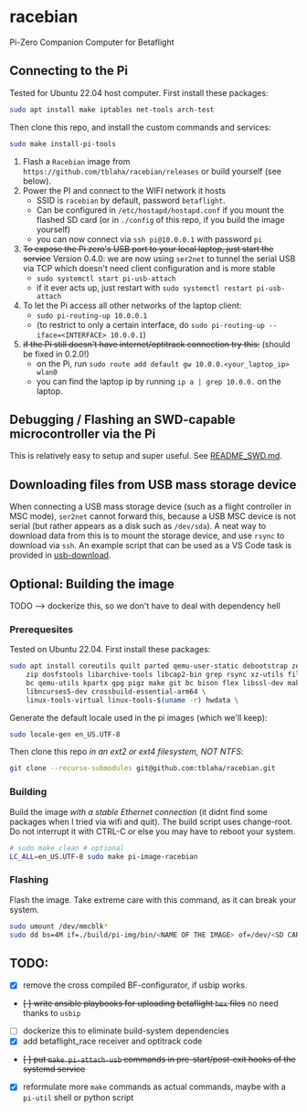 # racebian

Pi-Zero Companion Computer for Betaflight

## Connecting to the Pi

Tested for Ubuntu 22.04 host computer. First install these packages:
```bash
sudo apt install make iptables net-tools arch-test
```

Then clone this repo, and install the custom commands and services:
```bash
sudo make install-pi-tools
```

1. Flash a `Racebian` image from `https://github.com/tblaha/racebian/releases` or build yourself (see below).
2. Power the PI and connect to the WIFI network it hosts
    - SSID is `racebian` by default, password `betaflight`.
    - Can be configured in `/etc/hostapd/hostapd.conf` if you mount the flashed SD card (or in `./config` of this repo, if you build the image yourself)
    - you can now connect via `ssh pi@10.0.0.1` with password `pi`
3. ~~To expose the Pi zero's USB port to your local laptop, just start the service~~ Version 0.4.0: we are now using `ser2net` to tunnel the serial USB via TCP which doesn't need client configuration and is more stable
    - `sudo systemctl start pi-usb-attach`
    - if it ever acts up, just restart with `sudo systemctl restart pi-usb-attach`
4. To let the Pi access all other networks of the laptop client:
    - `sudo pi-routing-up 10.0.0.1`
    - (to restrict to only a certain interface, do `sudo pi-routing-up --iface=<INTERFACE> 10.0.0.1`)
5. ~~if the Pi still doesn't have internet/optitrack connection try this:~~ (should be fixed in 0.2.0!)
    - on the Pi, run `sudo route add default gw 10.0.0.<your_laptop_ip> wlan0`
    - you can find the laptop ip by running `ip a | grep 10.0.0.` on the laptop.


## Debugging / Flashing an SWD-capable microcontroller via the Pi

This is relatively easy to setup and super useful. See [README_SWD.md](README_SWD.md).


## Downloading files from USB mass storage device

When connecting a USB mass storage device (such as a flight controller in MSC mode), `ser2net` cannot forward this, because a USB MSC device is not serial (but rather appears as a disk such as `/dev/sda`). A neat way to download data from this is to mount the storage device, and use `rsync` to download via `ssh`. An example script that can be used as a VS Code task is provided in [usb-download](usb-download).



## Optional: Building the image

TODO --> dockerize this, so we don't have to deal with dependency hell

### Prerequesites

Tested on Ubuntu 22.04. First install these packages:
```bash
sudo apt install coreutils quilt parted qemu-user-static debootstrap zerofree \
    zip dosfstools libarchive-tools libcap2-bin grep rsync xz-utils file git curl \
    bc qemu-utils kpartx gpg pigz make git bc bison flex libssl-dev make libc6-dev \
    libncurses5-dev crossbuild-essential-arm64 \
    linux-tools-virtual linux-tools-$(uname -r) hwdata \
```

<!--
Also, to cross-compile the RT kernel:
```bash
sudo apt install git bc bison flex libssl-dev make libc6-dev libncurses5-dev crossbuild-essential-arm64
```

To use BF configurator via usb forwarding later, install this:
```bash
sudo apt install linux-tools-virtual linux-tools-$(uname -r) hwdata
```
-->

Generate the default locale used in the pi images (which we'll keep):
```bash
sudo locale-gen en_US.UTF-8
```

Then clone this repo *in an ext2 or ext4 filesystem, NOT NTFS*:
```bash
git clone --recurse-submodules git@github.com:tblaha/racebian.git
```

### Building

Build the image *with a stable Ethernet connection* (it didnt find some packages when I tried via wifi and quit). The build script uses change-root. Do not interrupt it with CTRL-C or else you may have to reboot your system.
```bash
# sudo make clean # optional
LC_ALL=en_US.UTF-8 sudo make pi-image-racebian
```

### Flashing

Flash the image. Take extreme care with this command, as it can break your system.
```bash
sudo umount /dev/mmcblk*
sudo dd bs=4M if=./build/pi-img/bin/<NAME OF THE IMAGE> of=/dev/<SD CARD DEVICE, NOT PARTITION, ENDS IN blkX> status=progress
```

## TODO:

- [x] remove the cross compiled BF-configurator, if usbip works.
- ~~[ ] write ansible playbooks for uploading betaflight `hex` files~~ no need thanks to `usbip`
- [ ] dockerize this to eliminate build-system dependencies
- [x] add betaflight_race receiver and optitrack code
- ~~[ ] put `make pi-attach-usb` commands in pre-start/post-exit hooks of the systemd service~~
- [x] reformulate more `make` commands as actual commands, maybe with a `pi-util` shell or python script
